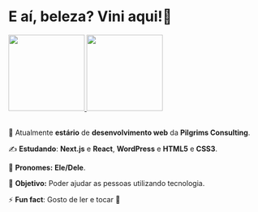 # E aí, beleza? Vini aqui!👋

<div>
    <a href="https://github.com/viniNascimento63">
        <img height="150em" src="https://github-readme-stats.vercel.app/api?username=viniNascimento63&show_icons=true&theme=react&locale=pt-br"/>
        <img height="150em" src="https://github-readme-stats.vercel.app/api/top-langs/?username=viniNascimento63&layout=compact&theme=react&locale=pt-br"/>
    </a>
</div></br>

🧐 Atualmente **estário** de **desenvolvimento web** da **Pilgrims Consulting**.

✍️ **Estudando**: **Next.js** e **React**, **WordPress** e **HTML5** e **CSS3**.

🎅 **Pronomes:** **Ele/Dele**.

🎯 **Objetivo:** Poder ajudar as pessoas utilizando tecnologia.

⚡ **Fun fact**: Gosto de ler e tocar 🎸

